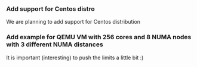 ### Add support for Centos distro
We are planning to add support for Centos distribution

### Add example for QEMU VM with 256 cores and 8 NUMA nodes with 3 different NUMA distances
It is important (interesting) to push the limits a little bit :)

